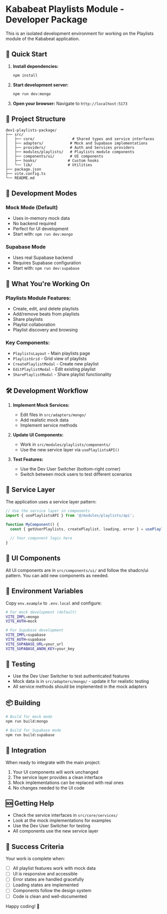 # Kababeat Playlists Module - Developer Package

This is an isolated development environment for working on the Playlists module of the Kababeat application.

## 🚀 Quick Start

1. **Install dependencies:**
   ```bash
   npm install
   ```

2. **Start development server:**
   ```bash
   npm run dev:mongo
   ```

3. **Open your browser:**
   Navigate to `http://localhost:5173`

## 📁 Project Structure

```
dev1-playlists-package/
├── src/
│   ├── core/                 # Shared types and service interfaces
│   ├── adapters/            # Mock and Supabase implementations
│   ├── providers/           # Auth and Services providers
│   ├── modules/playlists/   # Playlists module components
│   ├── components/ui/       # UI components
│   ├── hooks/              # Custom hooks
│   └── lib/                # Utilities
├── package.json
├── vite.config.ts
└── README.md
```

## 🔧 Development Modes

### Mock Mode (Default)
- Uses in-memory mock data
- No backend required
- Perfect for UI development
- Start with: `npm run dev:mongo`

### Supabase Mode
- Uses real Supabase backend
- Requires Supabase configuration
- Start with: `npm run dev:supabase`

## 🎯 What You're Working On

### Playlists Module Features:
- Create, edit, and delete playlists
- Add/remove beats from playlists
- Share playlists
- Playlist collaboration
- Playlist discovery and browsing

### Key Components:
- `PlaylistsLayout` - Main playlists page
- `PlaylistGrid` - Grid view of playlists
- `CreatePlaylistModal` - Create new playlist
- `EditPlaylistModal` - Edit existing playlist
- `SharePlaylistModal` - Share playlist functionality

## 🛠️ Development Workflow

1. **Implement Mock Services:**
   - Edit files in `src/adapters/mongo/`
   - Add realistic mock data
   - Implement service methods

2. **Update UI Components:**
   - Work in `src/modules/playlists/components/`
   - Use the new service layer via `usePlaylistsAPI()`

3. **Test Features:**
   - Use the Dev User Switcher (bottom-right corner)
   - Switch between mock users to test different scenarios

## 🔌 Service Layer

The application uses a service layer pattern:

```typescript
// Use the service layer in components
import { usePlaylistsAPI } from '@/modules/playlists/api';

function MyComponent() {
  const { getUserPlaylists, createPlaylist, loading, error } = usePlaylistsAPI();
  
  // Your component logic here
}
```

## 🎨 UI Components

All UI components are in `src/components/ui/` and follow the shadcn/ui pattern. You can add new components as needed.

## 📝 Environment Variables

Copy `env.example` to `.env.local` and configure:

```bash
# For mock development (default)
VITE_IMPL=mongo
VITE_AUTH=mock

# For Supabase development
VITE_IMPL=supabase
VITE_AUTH=supabase
VITE_SUPABASE_URL=your_url
VITE_SUPABASE_ANON_KEY=your_key
```

## 🧪 Testing

- Use the Dev User Switcher to test authenticated features
- Mock data is in `src/adapters/mongo/` - update it for realistic testing
- All service methods should be implemented in the mock adapters

## 📦 Building

```bash
# Build for mock mode
npm run build:mongo

# Build for Supabase mode
npm run build:supabase
```

## 🔄 Integration

When ready to integrate with the main project:
1. Your UI components will work unchanged
2. The service layer provides a clean interface
3. Mock implementations can be replaced with real ones
4. No changes needed to the UI code

## 🆘 Getting Help

- Check the service interfaces in `src/core/services/`
- Look at the mock implementations for examples
- Use the Dev User Switcher for testing
- All components use the new service layer

## 🎉 Success Criteria

Your work is complete when:
- [ ] All playlist features work with mock data
- [ ] UI is responsive and accessible
- [ ] Error states are handled gracefully
- [ ] Loading states are implemented
- [ ] Components follow the design system
- [ ] Code is clean and well-documented

Happy coding! 🎵

